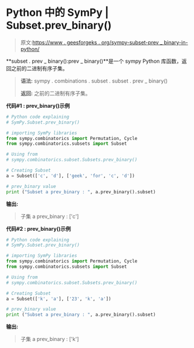 # Python 中的 SymPy | Subset.prev_binary()

> 原文:[https://www . geesforgeks . org/sympy-subset-prev _ binary-in-python/](https://www.geeksforgeeks.org/sympy-subset-prev_binary-in-python/)

**subset . prev _ binary():prev _ binary()**是一个 sympy Python 库函数，返回之前的二进制有序子集。

> **语法:**
> sympy . combinations . subset . subset . prev _ binary()
> 
> **返回:**
> 之前的二进制有序子集。

**代码#1 : prev_binary()示例**

```py
# Python code explaining
# SymPy.Subset.prev_binary()

# importing SymPy libraries
from sympy.combinatorics import Permutation, Cycle
from sympy.combinatorics.subsets import Subset

# Using from 
# sympy.combinatorics.subset.Subsets.prev_binary()

# Creating Subset
a = Subset(['c', 'd'], ['geek', 'for', 'c', 'd'])

# prev_binary value
print ("Subset a prev_binary : ", a.prev_binary().subset)
```

**输出:**

> 子集 a prev_binary : ['c']

**代码#2 : prev_binary()示例**

```py
# Python code explaining
# SymPy.Subset.prev_binary()

# importing SymPy libraries
from sympy.combinatorics import Permutation, Cycle
from sympy.combinatorics.subsets import Subset

# Using from 
# sympy.combinatorics.subset.Subsets.prev_binary()

# Creating Subset
a = Subset(['k', 'a'], ['23', 'k', 'a'])

# prev_binary value
print ("Subset a prev_binary : ", a.prev_binary().subset)
```

**输出:**

> 子集 a prev_binary : ['k']